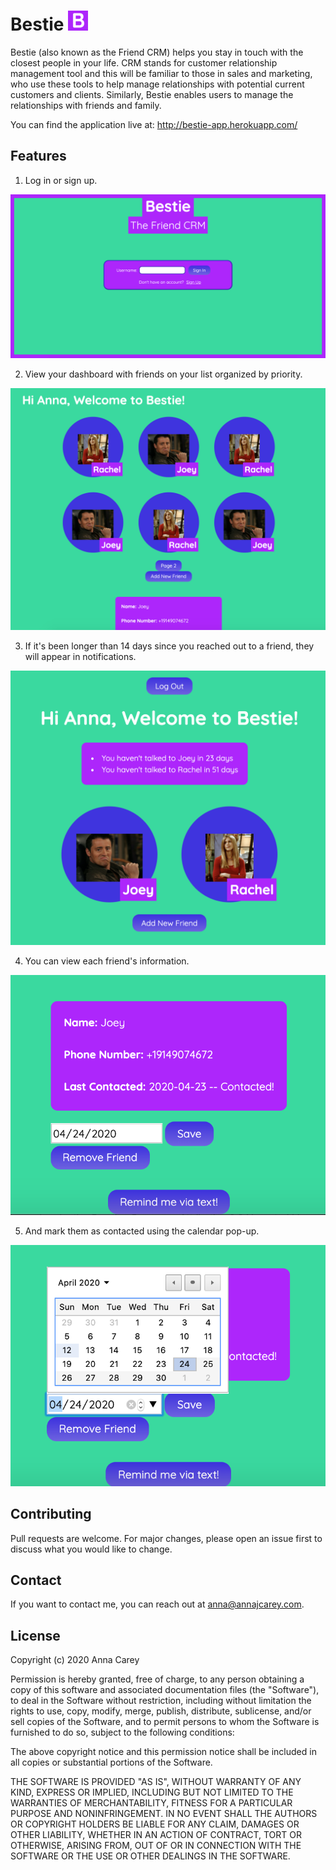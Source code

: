 # Bestie ![logo](images/icons/favicon-32x32.png "logo")

Bestie (also known as the Friend CRM) helps you stay in touch with the closest people in your life. CRM stands for customer relationship management tool and this will be familiar to those in sales and marketing, who use these tools to help manage relationships with potential current customers and clients. Similarly, Bestie enables users to manage the relationships with friends and family.

You can find the application live at: http://bestie-app.herokuapp.com/

## Features

1. Log in or sign up.

![Homepage Screenshot](images/screenshots/Homepage.png "Homepage")

2. View your dashboard with friends on your list organized by priority.

![Dashboard](images/screenshots/Dashboard.png "Dashboard") 

3. If it's been longer than 14 days since you reached out to a friend, they will appear in notifications.

![Notifications](images/screenshots/Notifications.png "Notifications")

4. You can view each friend's information.

![Friend View](images/screenshots/Friend.png "Friend View")

5. And mark them as contacted using the calendar pop-up.

![Contact Feature](images/screenshots/Contact.png "Contact Feature")


## Contributing
Pull requests are welcome. For major changes, please open an issue first to discuss what you would like to change.

## Contact
If you want to contact me, you can reach out at anna@annajcarey.com.

## License

Copyright (c) 2020 Anna Carey

Permission is hereby granted, free of charge, to any person obtaining a copy
of this software and associated documentation files (the "Software"), to deal
in the Software without restriction, including without limitation the rights
to use, copy, modify, merge, publish, distribute, sublicense, and/or sell
copies of the Software, and to permit persons to whom the Software is
furnished to do so, subject to the following conditions:

The above copyright notice and this permission notice shall be included in all
copies or substantial portions of the Software.

THE SOFTWARE IS PROVIDED "AS IS", WITHOUT WARRANTY OF ANY KIND, EXPRESS OR
IMPLIED, INCLUDING BUT NOT LIMITED TO THE WARRANTIES OF MERCHANTABILITY,
FITNESS FOR A PARTICULAR PURPOSE AND NONINFRINGEMENT. IN NO EVENT SHALL THE
AUTHORS OR COPYRIGHT HOLDERS BE LIABLE FOR ANY CLAIM, DAMAGES OR OTHER
LIABILITY, WHETHER IN AN ACTION OF CONTRACT, TORT OR OTHERWISE, ARISING FROM,
OUT OF OR IN CONNECTION WITH THE SOFTWARE OR THE USE OR OTHER DEALINGS IN THE
SOFTWARE.
